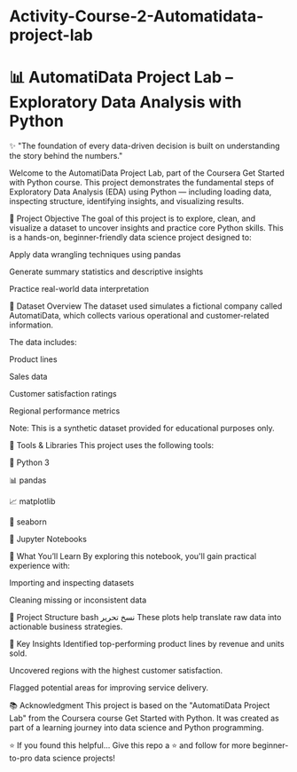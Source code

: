 # Activity-Course-2-Automatidata-project-lab
# 📊 AutomatiData Project Lab – Exploratory Data Analysis with Python
✨ "The foundation of every data-driven decision is built on understanding the story behind the numbers."

Welcome to the AutomatiData Project Lab, part of the Coursera Get Started with Python course. This project demonstrates the fundamental steps of Exploratory Data Analysis (EDA) using Python — including loading data, inspecting structure, identifying insights, and visualizing results.

🧠 Project Objective
The goal of this project is to explore, clean, and visualize a dataset to uncover insights and practice core Python skills. This is a hands-on, beginner-friendly data science project designed to:

Apply data wrangling techniques using pandas

Generate summary statistics and descriptive insights

Practice real-world data interpretation

📁 Dataset Overview
The dataset used simulates a fictional company called AutomatiData, which collects various operational and customer-related information.

The data includes:

Product lines

Sales data

Customer satisfaction ratings

Regional performance metrics

Note: This is a synthetic dataset provided for educational purposes only.

🔧 Tools & Libraries
This project uses the following tools:

🐍 Python 3

📊 pandas

📈 matplotlib

🌈 seaborn

🔎 Jupyter Notebooks

🚀 What You’ll Learn
By exploring this notebook, you'll gain practical experience with:

Importing and inspecting datasets

Cleaning missing or inconsistent data


📌 Project Structure
bash
نسخ
تحرير
These plots help translate raw data into actionable business strategies.

🤔 Key Insights
Identified top-performing product lines by revenue and units sold.

Uncovered regions with the highest customer satisfaction.

Flagged potential areas for improving service delivery.

📚 Acknowledgment
This project is based on the "AutomatiData Project Lab" from the Coursera course Get Started with Python. It was created as part of a learning journey into data science and Python programming.

⭐️ If you found this helpful...
Give this repo a ⭐️ and follow for more beginner-to-pro data science projects!

